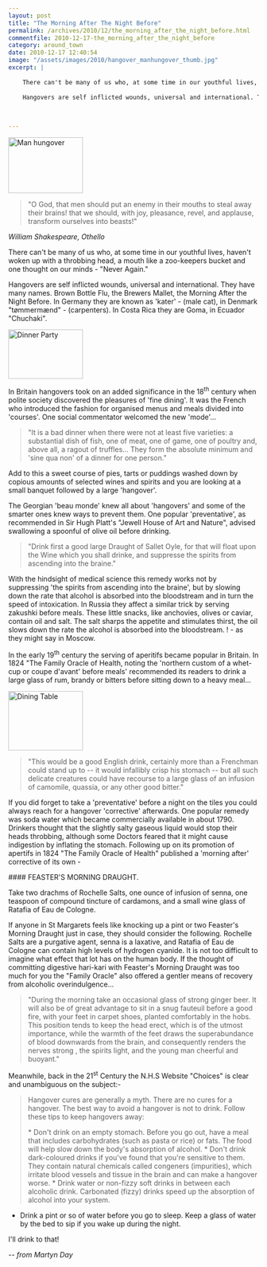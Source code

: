 ```yaml
---
layout: post
title: "The Morning After The Night Before"
permalink: /archives/2010/12/the_morning_after_the_night_before.html
commentfile: 2010-12-17-the_morning_after_the_night_before
category: around_town
date: 2010-12-17 12:40:54
image: "/assets/images/2010/hangover_manhungover_thumb.jpg"
excerpt: |
    
    There can't be many of us who, at some time in our youthful lives, haven't woken up with a throbbing head, a mouth like a zoo-keepers bucket and one thought on our minds - "Never Again."
    
    Hangovers are self inflicted wounds, universal and international. They have many names. Brown Bottle Flu, the Brewers Mallet, the Morning After the Night Before. In Germany they are known as 'kater' - (male cat), in Denmark "t&#248;mmerm&#230;nd" - (carpenters). In Costa Rica they are Goma, in Ecuador "Chuchaki".
    
    

---
```


<a href="/assets/images/2010/hangover_manhungover.jpg" title="See larger version of - Man hungover"><img src="/assets/images/2010/hangover_manhungover_thumb.jpg" width="150" height="112" alt="Man hungover" class="photo right" /></a>

> "O God, that men should put an enemy in their mouths to steal away their brains! that we should, with joy, pleasance, revel, and applause, transform ourselves into beasts!"

<cite>William Shakespeare, Othello</cite>

There can't be many of us who, at some time in our youthful lives, haven't woken up with a throbbing head, a mouth like a zoo-keepers bucket and one thought on our minds - "Never Again."

Hangovers are self inflicted wounds, universal and international. They have many names. Brown Bottle Flu, the Brewers Mallet, the Morning After the Night Before. In Germany they are known as 'kater' - (male cat), in Denmark "tømmermænd" - (carpenters). In Costa Rica they are Goma, in Ecuador "Chuchaki".

<a href="/assets/images/2010/hangover_thedinnerparty.jpg" title="See larger version of - Dinner Party"><img src="/assets/images/2010/hangover_thedinnerparty_thumb.jpg" width="150" height="99" alt="Dinner Party" class="photo right" /></a>

In Britain hangovers took on an added significance in the 18<sup>th</sup> century when polite society discovered the pleasures of 'fine dining'. It was the French who introduced the fashion for organised menus and meals divided into 'courses'. One social commentator welcomed the new 'mode'...

> "It is a bad dinner when there were not at least five varieties: a substantial dish of fish, one of meat, one of game, one of poultry and, above all, a ragout of truffles... They form the absolute minimum and 'sine qua non' of a dinner for one person."

Add to this a sweet course of pies, tarts or puddings washed down by copious amounts of selected wines and spirits and you are looking at a small banquet followed by a large 'hangover'.

The Georgian 'beau monde' knew all about 'hangovers' and some of the smarter ones knew ways to prevent them. One popular 'preventative', as recommended in Sir Hugh Platt's "Jewell House of Art and Nature", advised swallowing a spoonful of olive oil before drinking.

> "Drink first a good large Draught of Sallet Oyle, for that will float upon the Wine which you shall drinke, and suppresse the spirits from ascending into the braine."

With the hindsight of medical science this remedy works not by suppressing 'the spirits from ascending into the braine', but by slowing down the rate that alcohol is absorbed into the bloodstream and in turn the speed of intoxication. In Russia they affect a similar trick by serving zakushki before meals. These little snacks, like anchovies, olives or caviar, contain oil and salt. The salt sharps the appetite and stimulates thirst, the oil slows down the rate the alcohol is absorbed into the bloodstream. ! - as they might say in Moscow.

In the early 19<sup>th</sup> century the serving of aperitifs became popular in Britain. In 1824 "The Family Oracle of Health, noting the 'northern custom of a whet-cup or coupe d'avant' before meals' recommended its readers to drink a large glass of rum, brandy or bitters before sitting down to a heavy meal...

<a href="/assets/images/2010/hangover_dining-table.jpg" title="See larger version of - Dining Table"><img src="/assets/images/2010/hangover_dining-table_thumb.jpg" width="150" height="119" alt="Dining Table" class="photo right" /></a>

> "This would be a good English drink, certainly more than a Frenchman could stand up to -- it would infallibly crisp his stomach -- but all such delicate creatures could have recourse to a large glass of an infusion of camomile, quassia, or any other good bitter."

If you did forget to take a 'preventative' before a night on the tiles you could always reach for a hangover 'corrective' afterwards. One popular remedy was soda water which became commercially available in about 1790. Drinkers thought that the slightly salty gaseous liquid would stop their heads throbbing, although some Doctors feared that it might cause indigestion by inflating the stomach. Following up on its promotion of apertifs in 1824 "The Family Oracle of Health" published a 'morning after' corrective of its own -

<div markdown="1" class="recipe">
#### FEASTER'S MORNING DRAUGHT.

Take two drachms of Rochelle Salts, one ounce of infusion of senna, one teaspoon of compound tincture of cardamons, and a small wine glass of Ratafia of Eau de Cologne.

</div>
If anyone in St Margarets feels like knocking up a pint or two Feaster's Morning Draught just in case, they should consider the following. Rochelle Salts are a purgative agent, senna is a laxative, and Ratafia of Eau de Cologne can contain high levels of hydrogen cyanide. It is not too difficult to imagine what effect that lot has on the human body. If the thought of committing digestive hari-kari with Feaster's Morning Draught was too much for you the "Family Oracle" also offered a gentler means of recovery from alcoholic overindulgence...

> "During the morning take an occasional glass of strong ginger beer. It will also be of great advantage to sit in a snug fauteuil before a good fire, with your feet in carpet shoes, planted comfortably in the hobs. This position tends to keep the head erect, which is of the utmost importance, while the warmth of the feet draws the superabundance of blood downwards from the brain, and consequently renders the nerves strong , the spirits light, and the young man cheerful and buoyant."

Meanwhile, back in the 21<sup>st</sup> Century the N.H.S Website "Choices" is clear and unambiguous on the subject:-

> Hangover cures are generally a myth. There are no cures for a hangover. The best way to avoid a hangover is not to drink. Follow these tips to keep hangovers away:
> 
>  \* Don't drink on an empty stomach. Before you go out, have a meal that includes carbohydrates (such as pasta or rice) or fats. The food will help slow down the body's absorption of alcohol.
>  \* Don't drink dark-coloured drinks if you've found that you're sensitive to them. They contain natural chemicals called congeners (impurities), which irritate blood vessels and tissue in the brain and can make a hangover worse.
>  \* Drink water or non-fizzy soft drinks in between each alcoholic drink. Carbonated (fizzy) drinks speed up the absorption of alcohol into your system.

-   Drink a pint or so of water before you go to sleep. Keep a glass of water by the bed to sip if you wake up during the night.

I'll drink to that!

<cite>-- from Martyn Day</cite>
